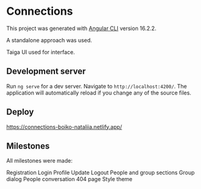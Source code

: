 # Connections

This project was generated with [Angular CLI](https://github.com/angular/angular-cli) version 16.2.2.

A standalone approach was used.

Taiga UI used for interface.

## Development server

Run `ng serve` for a dev server. Navigate to `http://localhost:4200/`. The application will automatically reload if you change any of the source files.

## Deploy

https://connections-boiko-nataliia.netlify.app/

## Milestones

All milestones were made:

Registration
Login
Profile
Update
Logout
People and group sections
Group dialog
People conversation
404 page
Style theme
